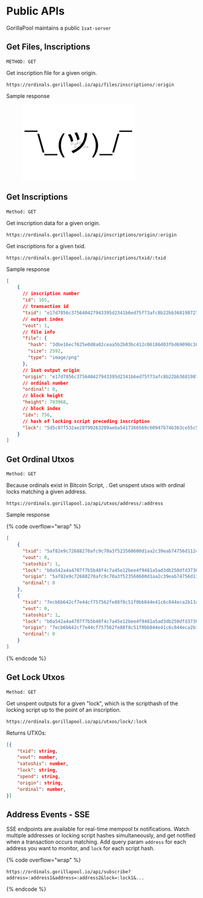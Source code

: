 # Public APIs

GorillaPool maintains a public `1sat-server`

## Get Files, Inscriptions

```
METHOD: GET
```

Get inscription file for a given origin.&#x20;

```
https://ordinals.gorillapool.io/api/files/inscriptions/:origin
```

Sample response

<figure><img src=".gitbook/assets/image.png" alt=""><figcaption></figcaption></figure>

## Get Inscriptions

```
Method: GET
```

Get inscription data for a given origin.

```
https://ordinals.gorillapool.io/api/inscriptions/origin/:origin
```

Get inscriptions for a given txid.

```
https://ordinals.gorillapool.io/api/inscriptions/txid/:txid
```

Sample response

```json
[
    {
      // inscription number
      "id": 165, 
      // transaction id
      "txid": "e17d7856c375640427943395d2341b6ed75f73afc8b22bb3681987278978a584",
      // output index
      "vout": 1,
      // file info
      "file": {
        "hash": "3dbe16ec7625e0d8a02ceaa5b2b03bc412c06186d03fbd69090c162469cf0292",
        "size": 2592,
        "type": "image/png"
      },
      // 1sat output origin
      "origin": "e17d7856c375640427943395d2341b6ed75f73afc8b22bb3681987278978a584_1",
      // ordinal number
      "ordinal": 0,
      // block height
      "height": 783968,
      // block index
      "idx": 756,
      // hash of locking script preceding inscription
      "lock": "5d5c07f532ae28f90263209aeba5417366569c60947b74b363ce55c5d57d253d"
    }
]
```

## Get Ordinal Utxos

```
Method: GET
```

Because ordinals exist in Bitcoin Script, . Get unspent utxos with ordinal locks matching a given address.

```
https://ordinals.gorillapool.io/api/utxos/address/:address
```

Sample response

{% code overflow="wrap" %}
```json
[
    {
      "txid": "5af82e9c72688270afc9c70a3f523560600d1aa2c39eab74756d11243f4752ba",
      "vout": 0,
      "satoshis": 1,
      "lock": "b0a542a4a4707f7b5b48f4c7a45e12bee4f9481a5ad3db250dfd3730f5ff4225",
      "origin": "5af82e9c72688270afc9c70a3f523560600d1aa2c39eab74756d11243f4752ba_0",
      "ordinal": 0
    },
    {
      "txid": "7ecb6b642cf7e44cf757562fe88f8c51f0bb844e41c6c844eca2b13af8c49ca0",
      "vout": 0,
      "satoshis": 1,
      "lock": "b0a542a4a4707f7b5b48f4c7a45e12bee4f9481a5ad3db250dfd3730f5ff4225",
      "origin": "7ecb6b642cf7e44cf757562fe88f8c51f0bb844e41c6c844eca2b13af8c49ca0_0",
      "ordinal": 0
    }
]
```
{% endcode %}

## Get Lock Utxos

```
Method: GET
```

Get unspent outputs for a given "lock", which is the scripthash of the locking script up to the point of an inscription.

```
https://ordinals.gorillapool.io/api/utxos/lock/:lock
```

Returns UTXOs:

```json
[{
    "txid": string,
    "vout": number,
    "satoshis": number,
    "lock": string,
    "spend": string,
    "origin": string,
    "ordinal": number,
}]
```

## Address Events - SSE

SSE endpoints are available for real-time mempool tx notifications. Watch multiple addresses or locking script hashes simultaneously, and get notified when a transaction occurs matching. Add query param `address` for each address you want to monitor, and `lock` for each script hash.

{% code overflow="wrap" %}
```
https://ordinals.gorillapool.io/api/subscribe?address=:address1&address=:address2&lock=:lock1&...
```
{% endcode %}
